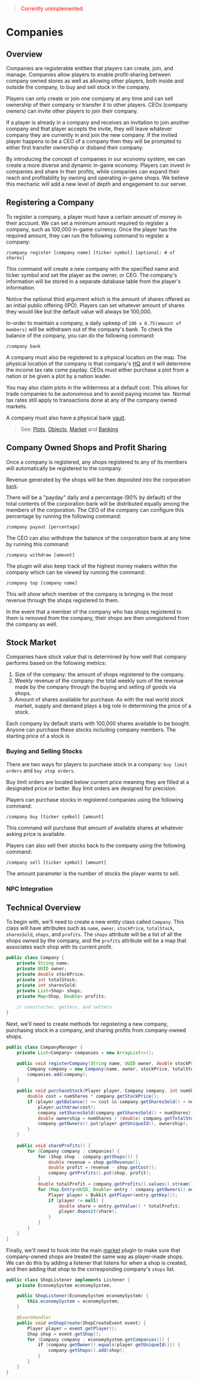 > <span style="color:red">Currently unimplemented.</span>
# Companies

## Overview

Companies are registerable entities that players can create, join, and manage. Companies allow players to enable profit-sharing between company owned stores as well as allowing other players, both inside and outside the company, to buy and sell stock in the company.
   
Players can only create or join one company at any time and can sell ownership of their company or transfer it to other players. CEOs (company owners) can invite other players to join their company. 
   
If a player is already in a company and receives an invitation to join another company and that player accepts the invite, they will leave whatever company they are currently in and join the new company. If the invited player happens to be a CEO of a company then they will be prompted to either first transfer ownership or disband their company.
   
By introducing the concept of companies in our economy system, we can create a more diverse and dynamic in-game economy. Players can invest in companies and share in their profits, while companies can expand their reach and profitability by owning and operating in-game shops. We believe this mechanic will add a new level of depth and engagement to our server.

## Registering a Company

To register a company, a player must have a certain amount of money in their account. We can set a minimum amount required to register a company, such as 100,000 in-game currency. Once the player has the required amount, they can run the following command to register a company:

```
/company register [company name] [ticker symbol] [optional: # of shares]
```

This command will create a new company with the specified name and ticker symbol and set the player as the owner, or CEO. The company's information will be stored in a separate database table from the player's information.
   
Notice the optional third argument which is the amount of shares offered as an initial public offering (IPO). Players can set whatever amount of shares they would like but the default value will always be 100,000.
   
In-order to maintain a company, a daily upkeep of `100 x 0.75(amount of members)` will be withdrawn out of the company's bank. To check the balance of the company, you can do the following command:

```
/company bank
```

A company must also be registered to a physical location on the map. The physical location of the company is that company's [HQ](/src/mech/nodes/nations/plots.md) and it will determine the income tax rate come payday. CEOs must either purchase a plot from a nation or be given a plot by a nation leader. 
   
You may also claim plots in the wilderness at a default cost. This allows for trade companies to be autonomous and to avoid paying income tax. Normal tax rates still apply to transactions done at any of the company owned markets. 
   
A company must also have a physical bank [vault](/src/mech/economy/banking.md).

> See: [Plots](/src/mech/nodes/nations/plots.md), [Objects](/src/mech/nodes/nations/objects.md), [Market](/src/mech/economy/market.md) and [Banking](/src/mech/economy/banking.md)

## Company Owned Shops and Profit Sharing

Once a company is registered, any shops registered to any of its members will automatically be registered to the company. 

Revenue generated by the shops will be then deposited into the corporation [`bank`](/src/mech/economy/banking.md). 
   
There will be a "payday" daily and a percentage (90% by default) of the total contents of the corporation bank will be distributed equally among the members of the corporation. The CEO of the company can configure this percentage by running the following command:
   
```
/company payout [percentage]
```
   
The CEO can also withdraw the balance of the corporation bank at any time by running this command:
   
```
/company withdraw [amount]
```
The plugin will also keep track of the highest money makers within the company which can be viewed by running the command:
```
/company top [company name]
```
This will show which member of the company is bringing in the most revenue through the shops registered to them.
   
In the event that a member of the company who has shops registered to them is removed from the company, their shops are then unregistered from the company as well.
## Stock Market

Companies have stock value that is determined by how well that company performs based on the following metrics:

1. Size of the company: the amount of shops registered to the company.
2. Weekly revenue of the company: the total weekly sum of the revenue made by the company through the buying and selling of goods via shops.
3. Amount of shares available for purchase: As with the real world stock market, supply and demand plays a big role in determining the price of a stock.
   
Each company by default starts with 100,000 shares available to be bought. Anyone can purchase these stocks including company members. The starting price of a stock is 
   
### Buying and Selling Stocks
There are two ways for players to purchase stock in a company: `buy limit orders` and `buy stop orders`. 
    
Buy limit orders are located below current price meaning they are filled at a designated price or better. Buy limit orders are designed for precision.

Players can purchase stocks in registered companies using the following command:

```
/company buy [ticker symbol] [amount]
```
   
This command will purchase that amount of available shares at whatever asking price is available.
    
Players can also sell their stocks back to the company using the following command:

```
/company sell [ticker symbol] [amount]
```

The amount parameter is the number of stocks the player wants to sell.

### NPC Integration

## Technical Overview

To begin with, we'll need to create a new entity class called `Company`. This class will have attributes such as `name`, `owner`, `stockPrice`, `totalStock`, `sharesSold`, `shops`, and `profits`. The `shops` attribute will be a list of all the shops owned by the company, and the `profits` attribute will be a map that associates each shop with its current profit.

```java
public class Company {
    private String name;
    private UUID owner;
    private double stockPrice;
    private int totalStock;
    private int sharesSold;
    private List<Shop> shops;
    private Map<Shop, Double> profits;
    
    // constructor, getters, and setters
}
```

Next, we'll need to create methods for registering a new company, purchasing stock in a company, and sharing profits from company-owned shops. 

```java
public class CompanyManager {
    private List<Company> companies = new ArrayList<>();

    public void registerCompany(String name, UUID owner, double stockPrice, int totalStock) {
        Company company = new Company(name, owner, stockPrice, totalStock, new ArrayList<>(), new HashMap<>());
        companies.add(company);
    }
    
    public void purchaseStock(Player player, Company company, int numShares) {
        double cost = numShares * company.getStockPrice();
        if (player.getBalance() >= cost && company.getSharesSold() + numShares <= company.getTotalStock()) {
            player.withdraw(cost);
            company.setSharesSold(company.getSharesSold() + numShares);
            double ownership = numShares / (double) company.getTotalStock();
            company.getOwners().put(player.getUniqueId(), ownership);
        }
    }
    
    public void shareProfits() {
        for (Company company : companies) {
            for (Shop shop : company.getShops()) {
                double revenue = shop.getRevenue();
                double profit = revenue - shop.getCost();
                company.getProfits().put(shop, profit);
            }
            double totalProfit = company.getProfits().values().stream().mapToDouble(Double::doubleValue).sum();
            for (Map.Entry<UUID, Double> entry : company.getOwners().entrySet()) {
                Player player = Bukkit.getPlayer(entry.getKey());
                if (player != null) {
                    double share = entry.getValue() * totalProfit;
                    player.deposit(share);
                }
            }
        }
    }
}
```

Finally, we'll need to hook into the main [market](/src/mech/economy/market.md) plugin to make sure that company-owned shops are treated the same way as player-made shops. We can do this by adding a listener that listens for when a shop is created, and then adding that shop to the corresponding company's `shops` list.

```java
public class ShopListener implements Listener {
    private EconomySystem economySystem;

    public ShopListener(EconomySystem economySystem) {
        this.economySystem = economySystem;
    }

    @EventHandler
    public void onShopCreate(ShopCreateEvent event) {
        Player player = event.getPlayer();
        Shop shop = event.getShop();
        for (Company company : economySystem.getCompanies()) {
            if (company.getOwner().equals(player.getUniqueId())) {
                company.getShops().add(shop);
            }
        }
    }
}
```